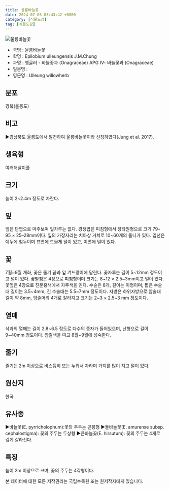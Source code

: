 ```yaml
---
title: 울릉바늘꽃
date: 2024-07-03 03:43:42 +0800
category: [식물도감]
tag: [식물도감]
---
```




![울릉바늘꽃](/fileUpload/plants/basic/Onagraceae/Epilobium/1001705/1001705_20200520161633191files_th2.jpg)
- 국명 : 울릉바늘꽃
- 학명 : Epilobium ulleungensis J.M.Chung
- 과명 : 앵글러 - 바늘꽃과 (Onagraceae) APG Ⅳ- 바늘꽃과 (Onagraceae)
- 일본명 : 
- 영문명 : Ulleung willowherb


## 분포
경북(울릉도)
## 비고
▶경상북도 울릉도에서 발견하여 울릉바늘꽃이라 신칭하였다(Jung et al. 2017).
## 생육형
여러해살이풀
## 크기
높이 2~2.4m 정도로 자란다.
## 잎
잎은 단엽으로 마주보며 잎자루는 없다. 경생엽은 피침형에서 장타원형으로 크기 79–95 × 25–28mm이다. 잎의 가장자리는 치아상 거치로 10~60개의 톱니가 있다. 엽선은 예두에 첨두이며 표면에 드물게 털이 있고, 이면에 털이 있다.
## 꽃
7월~9월 개화, 꽃은 줄기 끝과 잎 겨드랑이에 달린다. 꽃자루는 길이 5~12mm 정도이고 털이 있다. 꽃받침은 4장으로 피침형이며 크기는 8~12 × 2.5~3mm이고 털이 있다. 꽃잎은 4장으로 진분홍색에서 자주색을 띤다. 수술은 8개, 길이는 이형이며, 짧은 수술대 길이는 3.5~4mm, 긴 수술대는 5.5~7mm 정도이다. 자방은 하위자방으로 암술대 길이 약 8mm, 암술머리 4개로 갈라지고 크기는 2~3 × 2.5~3 mm 정도이다.
## 열매
삭과의 열매는 길이 2.8~6.5 정도로 다수의 종자가 들어있으며, 난형으로 길이 9~40mm 정도이다. 암갈색을 띠고 8월~9월에 성숙한다.
## 줄기
줄기는 2m 이상으로 비스듬히 또는 누워서 자라며 가지를 많이 치고 털이 있다.
## 원산지
한국
## 유사종
▶바늘꽃(E. pyrricholophum):꽃의 주두는 곤봉형▶돌바늘꽃(E. amurense subsp. cephalostigma): 꽃의 주두는 두상형▶큰바늘꽃(E. hirsutum): 꽃의 주두는 4개로 깊게 갈라진다.
## 특징
높이 2m 이상으로 크며, 꽃의 주두는 4각형이다.






본 데이터에 대한 모든 저작권리는 국립수목원 또는 원저작자에게 있습니다.
